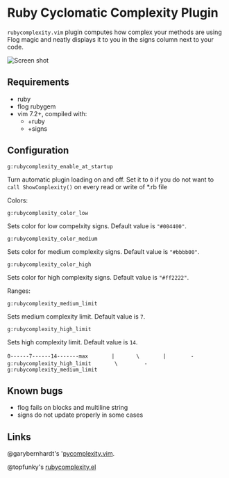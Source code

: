Ruby Cyclomatic Complexity Plugin
=================================

`rubycomplexity.vim` plugin computes how complex your methods are using Flog magic and
neatly displays it to you in the signs column next to your code.

![Screen shot](https://github.com/skammer/ruby-complexity/raw/master/Screen%20shot%202010-11-29%20at%2013.23.46.png)

Requirements
------------

* ruby
* flog rubygem
* vim 7.2+, compiled with:
  * +ruby
  * +signs

Configuration
-------------

`g:rubycomplexity_enable_at_startup`

Turn automatic plugin loading on and off. Set it to `0` if you do not want to
`call ShowComplexity()` on every read or write of \*.rb file

Colors:

`g:rubycomplexity_color_low`

Sets color for low compelxity signs. Default value is `"#004400"`.

`g:rubycomplexity_color_medium`

Sets color for medium complexity signs. Default value is `"#bbbb00"`.

`g:rubycomplexity_color_high`

Sets color for high complexity signs. Default value is `"#ff2222"`.

Ranges:

`g:rubycomplexity_medium_limit`

Sets medium complexity limit. Default value is `7`.

`g:rubycomplexity_high_limit`

Sets high complexity limit. Default value is `14`.


`0------7------14-------max`
`       |       \`
`       |        -g:rubycomplexity_high_limit`
`       \`
`        -g:rubycomplexity_medium_limit`

Known bugs
----------

* flog fails on blocks and multiline string
* signs do not update properly in some cases

Links
-----

@garybernhardt's '[pycomplexity.vim](http://bitbucket.org/garybernhardt/pycomplexity).

@topfunky's [rubycomplexity.el](https://github.com/topfunky/emacs-starter-kit/tree/master/vendor/ruby-complexity/)

